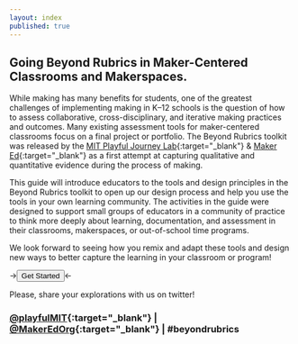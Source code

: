 ```yaml
---
layout: index
published: true
---
```


## Going Beyond Rubrics in Maker-Centered Classrooms and Makerspaces.

While making has many benefits for students, one of the greatest challenges of implementing making in K–12 schools is the question of how to assess collaborative, cross-disciplinary, and iterative making practices and outcomes. Many existing assessment tools for maker-centered classrooms focus on a final project or portfolio. The Beyond Rubrics toolkit was released by the [MIT Playful Journey Lab](https://playful.mit.edu/){:target="_blank"} & [Maker Ed](https://makered.org/){:target="_blank"} as a first attempt at capturing qualitative and quantitative evidence during the process of making.

This guide will introduce educators to the tools and design principles in the Beyond Rubrics toolkit to open up our design process and help you use the tools in your own learning community. The activities in the guide were designed to support small groups of educators in a community of practice to think more deeply about learning, documentation, and assessment in their classrooms,  makerspaces, or out-of-school time programs.

We look forward to seeing how you remix and adapt these tools and design new ways to better capture the learning in your classroom or program!

->[<button name="start">Get Started</button>](https://playfulmit.github.io/beyond-rubrics/modules/introduction/Welcome/)<-

Please, share your explorations with us on twitter!
### [@playfulMIT](https://twitter.com/playfulMIT){:target="_blank"}  |  [@MakerEdOrg](https://twitter.com/MakerEdOrg){:target="_blank"}  |  #beyondrubrics
